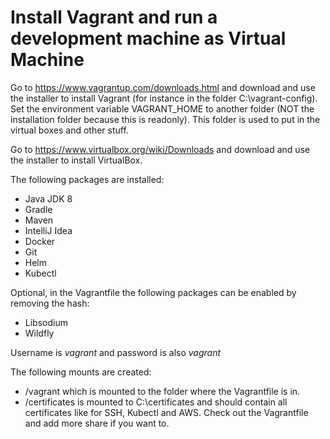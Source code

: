 # Install Vagrant and run a development machine as Virtual Machine

Go to https://www.vagrantup.com/downloads.html and download and use the installer to install Vagrant (for instance in the folder C:\vagrant-config). Set the environment variable VAGRANT_HOME to another folder (NOT the installation folder because this is readonly). This folder is used to put in the virtual boxes and other stuff.

Go to https://www.virtualbox.org/wiki/Downloads and download and use the installer to install VirtualBox.

The following packages are installed:
- Java JDK 8
- Gradle
- Maven
- IntelliJ Idea
- Docker
- Git
- Helm
- Kubectl

Optional, in the Vagrantfile the following packages can be enabled by removing the hash:
- Libsodium
- Wildfly

Username is *vagrant* and password is also *vagrant*

The following mounts are created:
- /vagrant which is mounted to the folder where the Vagrantfile is in. 
- /certificates is mounted to C:\certificates and should contain all certificates like for SSH, Kubectl and AWS. 
Check out the Vagrantfile and add more share if you want to.
